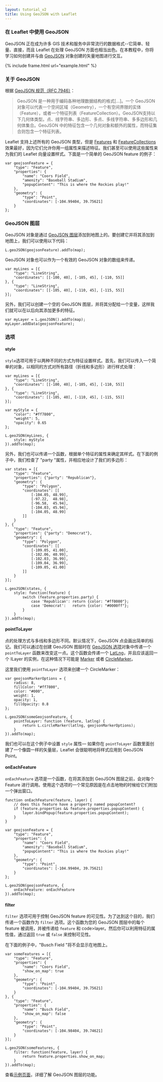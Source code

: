 ```yaml
---
layout: tutorial_v2
title: Using GeoJSON with Leaflet
---
```


<h3>在 Leaflet 中使用 GeoJSON</h3>

<p>GeoJSON 正在成为许多 GIS 技术和服务中非常流行的数据格式--它简单、轻量、直接，而且 Leaflet 在处理 GeoJSON 方面也相当出色。在本教程中，你将学习如何创建并与由 <a href="https://tools.ietf.org/html/rfc7946">GeoJSON</a> 对象创建的矢量地图进行交互。</p>

{% include frame.html url="example.html" %}

<h3>关于 GeoJSON</h3>

<p>根据 <a href="https://tools.ietf.org/html/rfc7946">GeoJSON 规范（RFC 7946）</a>：</p>

<blockquote>GeoJSON 是一种用于编码各种地理数据结构的格式[...]。一个 GeoJSON 对象可以代表一个空间区域（Geometry），一个有空间界限的实体（Feature），或者一个特征列表（FeatureCollection）。GeoJSON支持以下几何体类型。点、线字符串、多边形、多点、多线字符串、多多边形和几何体集合。GeoJSON 中的特征包含一个几何对象和额外的属性，而特征集合则包含一个特征列表。</blockquote>

<p>Leaflet 支持上述所有的 GeoJSON 类型，但是 <a href="https://tools.ietf.org/html/rfc7946#section-3.2">Features</a> 和 <a href="https://tools.ietf.org/html/rfc7946#section-3.3">FeatureCollections</a> 效果最好，因为它们允许你用一组属性来描述特征。我们甚至可以使用这些属性来为我们的 Leaflet 向量设置样式。下面是一个简单的 GeoJSON feature 的例子：</p>

<pre><code>var geojsonFeature = {
	"type": "Feature",
	"properties": {
		"name": "Coors Field",
		"amenity": "Baseball Stadium",
		"popupContent": "This is where the Rockies play!"
	},
	"geometry": {
		"type": "Point",
		"coordinates": [-104.99404, 39.75621]
	}
};
</code></pre>

<h3>GeoJSON 图层</h3>

<p>GeoJSON 对象是通过 <a href="/reference.html#geojson">GeoJSON 图层</a>添加到地图上的。要创建它并将其添加到地图上，我们可以使用以下代码：</p>

<pre><code>L.geoJSON(geojsonFeature).addTo(map);</code></pre>

<p>GeoJSON 对象也可以作为一个有效的 GeoJSON 对象的数组来传递。</p>

<pre><code>var myLines = [{
	"type": "LineString",
	"coordinates": [[-100, 40], [-105, 45], [-110, 55]]
}, {
	"type": "LineString",
	"coordinates": [[-105, 40], [-110, 45], [-115, 55]]
}];
</code></pre>

<p>另外，我们可以创建一个空的 GeoJSON 图层，并将其分配给一个变量，这样我们就可以在以后向其添加更多的特征。</p>

<pre><code>var myLayer = L.geoJSON().addTo(map);
myLayer.addData(geojsonFeature);
</code></pre>

<h3>选项</h3>

<h4>style</h4>

<p><code>style</code>选项可用于以两种不同的方式为特征设置样式。首先，我们可以传入一个简单的对象，以相同的方式对所有路径（折线和多边形）进行样式处理：</p>

<pre><code>var myLines = [{
	"type": "LineString",
	"coordinates": [[-100, 40], [-105, 45], [-110, 55]]
}, {
	"type": "LineString",
	"coordinates": [[-105, 40], [-110, 45], [-115, 55]]
}];

var myStyle = {
	"color": "#ff7800",
	"weight": 5,
	"opacity": 0.65
};

L.geoJSON(myLines, {
	style: myStyle
}).addTo(map);</code></pre>

<p>另外，我们也可以传递一个函数，根据单个特征的属性来确定其样式。在下面的例子中，我们检查了 "party "属性，并相应地设计了我们的多边形：</p>

<pre><code>var states = [{
	"type": "Feature",
	"properties": {"party": "Republican"},
	"geometry": {
		"type": "Polygon",
		"coordinates": [[
			[-104.05, 48.99],
			[-97.22,  48.98],
			[-96.58,  45.94],
			[-104.03, 45.94],
			[-104.05, 48.99]
		]]
	}
}, {
	"type": "Feature",
	"properties": {"party": "Democrat"},
	"geometry": {
		"type": "Polygon",
		"coordinates": [[
			[-109.05, 41.00],
			[-102.06, 40.99],
			[-102.03, 36.99],
			[-109.04, 36.99],
			[-109.05, 41.00]
		]]
	}
}];

L.geoJSON(states, {
	style: function(feature) {
		switch (feature.properties.party) {
			case 'Republican': return {color: "#ff0000"};
			case 'Democrat':   return {color: "#0000ff"};
		}
	}
}).addTo(map);</code></pre>

<h4>pointToLayer</h4>

<p>点的处理方式与多线和多边形不同。默认情况下，GeoJSON 点会画出简单的标记。我们可以通过在创建 GeoJSON 图层时在 <a href="/reference.html#geojson">GeoJSON 选项</a>对象中传递一个 <code>pointToLayer</code> 函数来改变这一点。这个函数会传递一个 <a href="/reference.html#latlng">LatLng</a>，并且应该返回一个 ILayer 的实例，在这种情况下可能是 <a href="/reference.html#marker">Marker</a> 或者 <a href="/reference.html#circlemarker">CircleMarker</a>。</p>

<p>这里我们使用 <code>pointToLayer</code> 选项来创建一个 CircleMarker：</p>

<pre><code>var geojsonMarkerOptions = {
	radius: 8,
	fillColor: "#ff7800",
	color: "#000",
	weight: 1,
	opacity: 1,
	fillOpacity: 0.8
};

L.geoJSON(someGeojsonFeature, {
	pointToLayer: function (feature, latlng) {
		return L.circleMarker(latlng, geojsonMarkerOptions);
	}
}).addTo(map);</code></pre>

<p>我们也可以在这个例子中设置 <code>style</code> 属性&mdash; 如果你在 <code>pointToLayer</code> 函数里面创建了一个像圆一样的矢量层，Leaflet 会很聪明地将样式应用到 GeoJSON Point。</p>

<h4>onEachFeature</h4>

<p><code>onEachFeature</code> 选项是一个函数，在将其添加到 GeoJSON 图层之前，会对每个 Feature 进行调用。使用这个选项的一个常见原因是在点击地物的时候给它们附加一个弹出窗口。</p>

<pre><code>function onEachFeature(feature, layer) {
	// does this feature have a property named popupContent?
	if (feature.properties &amp;&amp; feature.properties.popupContent) {
		layer.bindPopup(feature.properties.popupContent);
	}
}

var geojsonFeature = {
	"type": "Feature",
	"properties": {
		"name": "Coors Field",
		"amenity": "Baseball Stadium",
		"popupContent": "This is where the Rockies play!"
	},
	"geometry": {
		"type": "Point",
		"coordinates": [-104.99404, 39.75621]
	}
};

L.geoJSON(geojsonFeature, {
	onEachFeature: onEachFeature
}).addTo(map);</code></pre>

<h4>filter</h4>

<p><code>filter</code> 选项可用于控制 GeoJSON feature 的可见性。为了达到这个目的，我们传递一个函数作为 <code>filter</code> 选项。这个函数为您的 GeoJSON 图层中的每个 feature 被调用，并被传递给 <code>feature</code> 和 code>layer</code>。然后你可以利用特征的属性值，通过返回 <code>true</code> 或 <code>false</code> 来控制可见性。</p>

<p>在下面的例子中，"Busch Field "将不会显示在地图上。</p>

<pre><code>var someFeatures = [{
	"type": "Feature",
	"properties": {
		"name": "Coors Field",
		"show_on_map": true
	},
	"geometry": {
		"type": "Point",
		"coordinates": [-104.99404, 39.75621]
	}
}, {
	"type": "Feature",
	"properties": {
		"name": "Busch Field",
		"show_on_map": false
	},
	"geometry": {
		"type": "Point",
		"coordinates": [-104.98404, 39.74621]
	}
}];

L.geoJSON(someFeatures, {
	filter: function(feature, layer) {
		return feature.properties.show_on_map;
	}
}).addTo(map);</code></pre>

<p>查看<a href="example.html">示例页面</a>，详细了解 GeoJSON 图层的功能。</p>
